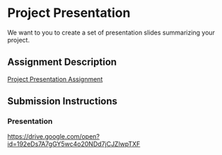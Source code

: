 # Project Presentation
We want to you to create a set of presentation slides summarizing your project.

## Assignment Description
[Project Presentation Assignment](https://education.launchcode.org/liftoff/assignments/project-presentation/)

## Submission Instructions

### Presentation
https://drive.google.com/open?id=192eDs7A7gGY5wc4o20NDd7jCJZlwpTXF
